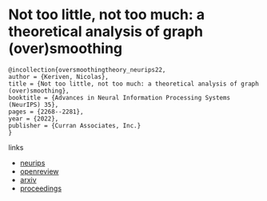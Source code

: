 # Not too little, not too much: a theoretical analysis of graph (over)smoothing

```
@incollection{oversmoothingtheory_neurips22,
author = {Keriven, Nicolas},
title = {Not too little, not too much: a theoretical analysis of graph (over)smoothing},
booktitle = {Advances in Neural Information Processing Systems (NeurIPS) 35},
pages = {2268--2281},
year = {2022},
publisher = {Curran Associates, Inc.}
}
```

links
- [neurips](https://nips.cc/Conferences/2022/Schedule?showEvent=53409)
- [openreview](https://openreview.net/forum?id=-Lm0B9UYMy6)
- [arxiv](https://arxiv.org/abs/2205.12156)
- [proceedings](https://papers.nips.cc//paper_files/paper/2022/hash/0f956ca6f667c62e0f71511773c86a59-Abstract-Conference.html)
